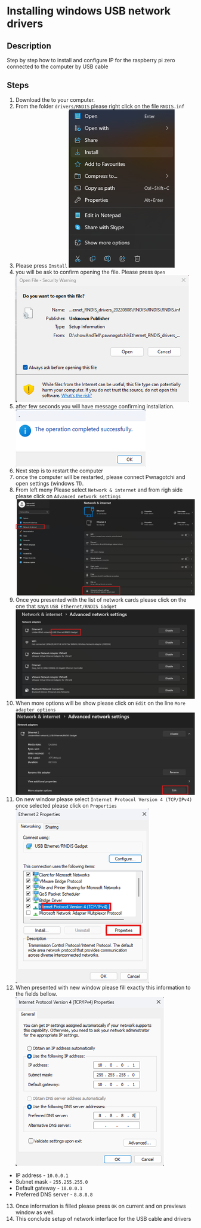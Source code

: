 # Installing windows USB network drivers

## Description

Step by step how to install and configure IP for the raspberry pi zero connected to the computer by USB cable

## Steps

1. Download the to your computer. 
2. From the folder `drivers/RNDIS` please right click on the file `RNDIS.inf`
3. Please press `Install` ![install menu](./img/rndis_install.png)
4. you will be ask to confirm opening the file. Please press `Open` ![install menu](./img/rndis_install_confirm.png)
5. after few seconds you will have message confirming installation. ![install menu](./img/rndis_install_compleate.png)
6. Next step is to restart the computer
7. once the computer will be restarted, please connect Pwnagotchi and open settings (windows 11).
8. From left meny Please select `Network & internet` and from righ side please click on `Advanced network settings` ![network settings](./img/setings_network.png)
9. Once you presented with the list of network cards please click on the one that says `USB Ethernet/RNDIS Gadget` ![rdnis network card](./img/rndis_network_card.png)
10. When more options will be show please click on `Edit` on the line `More adapter options` ![content menu network](./img/rndis_network_more.png)
11. On new window please select `Internet Protocol Version 4 (TCP/IPv4)` once selected please click on `Properties` ![properties](./img/network_properties.png)
12. When presented with new window please fill exactly this information to the fields bellow. ![network ip](./img/network_ip.png)
  - IP address - `10.0.0.1`
  - Subnet mask - `255.255.255.0`
  - Default gateway - `10.0.0.1`
  - Preferred DNS server - `8.8.8.8`
13. Once information is filled please press `OK` on current and on previews window as well.
14. This conclude setup of network interface for the USB cable and drivers